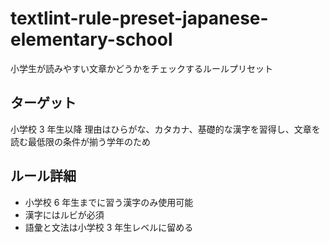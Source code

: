 # textlint-rule-preset-japanese-elementary-school

小学生が読みやすい文章かどうかをチェックするルールプリセット

## ターゲット

小学校 3 年生以降
理由はひらがな、カタカナ、基礎的な漢字を習得し、文章を読む最低限の条件が揃う学年のため

## ルール詳細

- 小学校 6 年生までに習う漢字のみ使用可能
- 漢字にはルビが必須
- 語彙と文法は小学校 3 年生レベルに留める

